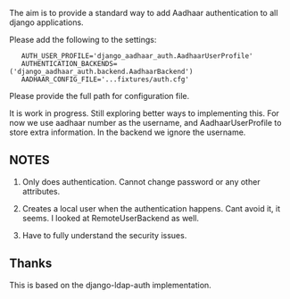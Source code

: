 The aim is to provide a standard way to add Aadhaar authentication to
all django applications. 

Please add the following to the settings: 

       AUTH_USER_PROFILE='django_aadhaar_auth.AadhaarUserProfile'
       AUTHENTICATION_BACKENDS=('django_aadhaar_auth.backend.AadhaarBackend')
       AADHAAR_CONFIG_FILE='...fixtures/auth.cfg' 

Please provide the full path for configuration file.

It is work in progress. Still exploring better ways to implementing
this. For now we use aadhaar number as the username, and
AadhaarUserProfile to store extra information. In the backend we
ignore the username.

NOTES
-----

1. Only does authentication. Cannot change password or any other
attributes.

2. Creates a local user when the authentication happens. Cant avoid
it, it seems. I looked at RemoteUserBackend as well. 

3. Have to fully understand the security issues. 

Thanks
------

This is based on the django-ldap-auth implementation. 